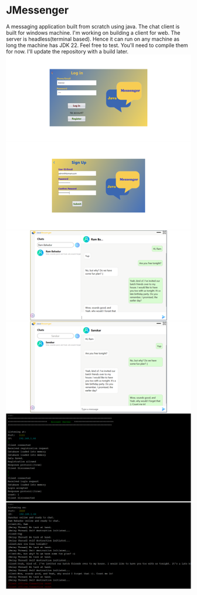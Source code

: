 # JMessenger
A messaging application built from scratch using java. The chat client is built for windows machine. I'm working on building a client for web. The server is headless(terminal based). Hence it can run on any machine as long the machine has JDK  22. 
Feel free to test. You'll need to compile them for now. I'll update the repository with a build later. 
![Login UI](images/login.png)
![Login UI](images/register.png)
![Login UI](images/chat_1.png)
![Login UI](images/chat_2.png)
![Login UI](images/account_server.png)
![Login UI](images/chat_server.png)
